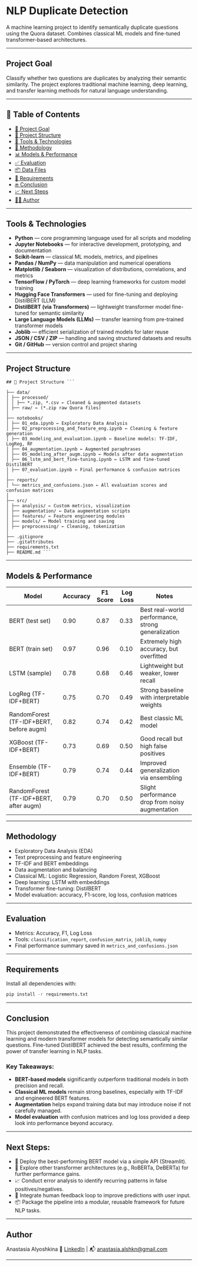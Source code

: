 # NLP Duplicate Detection

A machine learning project to identify semantically duplicate questions using the Quora dataset. Combines classical ML models and fine-tuned transformer-based architectures.

---

## Project Goal

Classify whether two questions are duplicates by analyzing their semantic similarity. The project explores traditional machine learning, deep learning, and transfer learning methods for natural language understanding.

---

## 📑 Table of Contents

- [🎯 Project Goal](#project-goal)
- [📁 Project Structure](#project-structure)
- [🧰 Tools & Technologies](#tools--technologies)
- [🧪 Methodology](#methodology)
- [📊 Models & Performance](#models--performance)
- [✅ Evaluation](#evaluation)
- [📦 Data Files](#project-structure)
- [📜 Requirements](#requirements)
- [🔚 Conclusion](#conclusion)
- [📈 Next Steps](#next-steps)
- [👩‍💻 Author](#author)

---

## Tools & Technologies

- **Python** — core programming language used for all scripts and modeling
- **Jupyter Notebooks** — for interactive development, prototyping, and documentation
- **Scikit-learn** — classical ML models, metrics, and pipelines
- **Pandas / NumPy** — data manipulation and numerical operations
- **Matplotlib / Seaborn** — visualization of distributions, correlations, and metrics
- **TensorFlow / PyTorch** — deep learning frameworks for custom model training
- **Hugging Face Transformers** — used for fine-tuning and deploying DistilBERT (LLM)
- **DistilBERT (via Transformers)** — lightweight transformer model fine-tuned for semantic similarity
- **Large Language Models (LLMs)** — transfer learning from pre-trained transformer models
- **Joblib** — efficient serialization of trained models for later reuse
- **JSON / CSV / ZIP** — handling and saving structured datasets and results
- **Git / GitHub** — version control and project sharing

---

## Project Structure

<pre lang="markdown"><code>## 📁 Project Structure ``` 
  
├── data/
│ ├── processed/
│ │ ├── *.zip, *.csv ← Cleaned & augmented datasets
│ ├── raw/ ← (*.zip raw Quora files)
│
├── notebooks/
│ ├── 01_eda.ipynb ← Exploratory Data Analysis
│ ├── 02_preprocessing_and_feature_eng.ipynb ← Cleaning & feature generation
│ ├── 03_modeling_and_evaluation.ipynb ← Baseline models: TF-IDF, LogReg, RF
│ ├── 04_augmentation.ipynb ← Augmented paraphrases
│ ├── 05_modeling_after_augm.ipynb ← Models after data augmentation
│ ├── 06_lstm_and_bert_fine-tuning.ipynb ← LSTM and fine-tuned DistilBERT
│ ├── 07_evaluation.ipynb ← Final performance & confusion matrices
│
├── reports/
│ └── metrics_and_confusions.json ← All evaluation scores and confusion matrices
│
├── src/
│ ├── analysis/ ← Custom metrics, visualization
│ ├── augmentation/ ← Data augmentation scripts
│ ├── features/ ← Feature engineering modules
│ ├── models/ ← Model training and saving
│ ├── preprocessing/ ← Cleaning, tokenization
│
├── .gitignore
├── .gitattributes
├── requirements.txt
├── README.md ``` </code></pre>

---

## Models & Performance

| **Model**                                  | **Accuracy** | **F1 Score** | **Log Loss** | **Notes**                                                |
|-------------------------------------------|--------------|--------------|--------------|-----------------------------------------------------------|
| BERT (test set)                            | 0.90         | 0.87         | 0.33         | Best real-world performance, strong generalization        |
| BERT (train set)                           | 0.97         | 0.96         | 0.10         | Extremely high accuracy, but overfitted                   |
| LSTM (sample)                              | 0.78         | 0.68         | 0.46         | Lightweight but weaker, lower recall                     |
| LogReg (TF-IDF+BERT)                       | 0.75         | 0.70         | 0.49         | Strong baseline with interpretable weights               |
| RandomForest (TF-IDF+BERT, before augm)    | 0.82         | 0.74         | 0.42         | Best classic ML model                                    |
| XGBoost (TF-IDF+BERT)                      | 0.73         | 0.69         | 0.50         | Good recall but high false positives                     |
| Ensemble (TF-IDF+BERT)                     | 0.79         | 0.74         | 0.44         | Improved generalization via ensembling                   |
| RandomForest (TF-IDF+BERT, after augm)     | 0.79         | 0.70         | 0.50         | Slight performance drop from noisy augmentation          |

---

## Methodology

- Exploratory Data Analysis (EDA)
- Text preprocessing and feature engineering
- TF-IDF and BERT embeddings
- Data augmentation and balancing
- Classical ML: Logistic Regression, Random Forest, XGBoost
- Deep learning: LSTM with embeddings
- Transformer fine-tuning: DistilBERT
- Model evaluation: accuracy, F1-score, log loss, confusion matrices

---

## Evaluation

- Metrics: Accuracy, F1, Log Loss
- Tools: `classification_report`, `confusion_matrix`, `joblib`, `numpy`
- Final performance summary saved in `metrics_and_confusions.json`

---

## Requirements

Install all dependencies with:

```bash
pip install -r requirements.txt
```
---

## Conclusion

This project demonstrated the effectiveness of combining classical machine learning and modern transformer models for detecting semantically similar questions. Fine-tuned DistilBERT achieved the best results, confirming the power of transfer learning in NLP tasks.

### Key Takeaways:

- **BERT-based models** significantly outperform traditional models in both precision and recall.
- **Classical ML models** remain strong baselines, especially with TF-IDF and engineered BERT features.
- **Augmentation** helps expand training data but may introduce noise if not carefully managed.
- **Model evaluation** with confusion matrices and log loss provided a deep look into performance beyond accuracy.

---
## Next Steps:

- 📌 Deploy the best-performing BERT model via a simple API (Streamlit).
- 🧪 Explore other transformer architectures (e.g., RoBERTa, DeBERTa) for further performance gains.
- 📈 Conduct error analysis to identify recurring patterns in false positives/negatives.
- 💬 Integrate human feedback loop to improve predictions with user input.
- 📦 Package the pipeline into a modular, reusable framework for future NLP tasks.

---

## Author

Anastasia Alyoshkina
🔗 [LinkedIn]([https://www.linkedin.com/in/your-link](https://www.linkedin.com/in/anastasiia-alyoshkina-68ba5929a/)) | 📬 anastasia.alshkn@gmail.com

---

